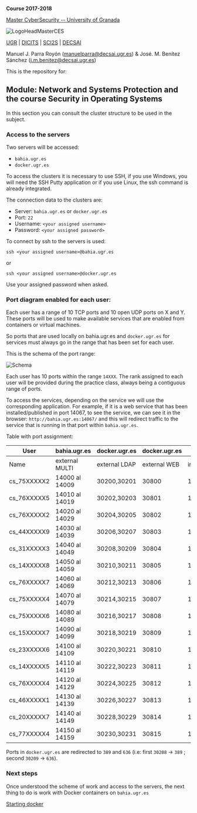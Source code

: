 **Course 2017-2018**

[Master CyberSecurity -- University of Granada](http://ucys.ugr.es/master-propio-en-ciberseguridad/)

![LogoHeadMasterCES](https://sites.google.com/site/manuparra/home/logo_master_ciber.png)


[UGR](http://www.ugr.es) | [DICITS](http://dicits.ugr.es) | [SCI2S](http://sci2s.ugr.es) | [DECSAI](http://decsai.ugr.es)

Manuel J. Parra Royón (manuelparra@decsai.ugr.es) & José. M. Benítez Sánchez (j.m.benitez@decsai.ugr.es)


This is the repository for:

## Module: Network and Systems Protection and the course Security in Operating Systems

In this section you can consult the cluster structure to be used in the subject.

### Access to the servers

Two servers will be accessed:

- ```bahia.ugr.es```
- ```docker.ugr.es```

To access the clusters it is necessary to use SSH, if you use Windows, you will need the SSH Putty application or if you use Linux, the ssh command is already integrated.

The connection data to the clusters are:

- Server: ```bahia.ugr.es```   or    ```docker.ugr.es```
- Port: ```22```
- Username: ```<your assigned username>```
- Password: ```<your assigned password>```


To connect by ssh to the servers is used:

```ssh <your assigned username>@bahia.ugr.es```

or 

```ssh <your assigned username>@docker.ugr.es```

Use your assigned password when asked.


### Port diagram enabled for each user:

Each user has a range of 10 TCP ports and 10 open UDP ports on X and Y. These ports will be used to make available services that are enabled from containers or virtual machines.

So ports that are used locally on bahia.ugr.es and ```docker.ugr.es``` for services must always go in the range that has been set for each user.

This is the schema of the port range:

![Schema](https://github.com/DiCITS/MasterCiberSeguridad/blob/master/extras/images/schema2.png?raw=true)

Each user has 10 ports within the range ```14XXX```. The rank assigned to each user will be provided during the practice class, always being a contiguous range of ports.

To access the services, depending on the service we will use the corresponding application. For example, if it is a web service that has been installed/published in port 14067, to see the service, we can see it in the browser: ```http://bahia.ugr.es:14067/``` and this will redirect traffic to the service that is running in that port within ```bahia.ugr.es```.

Table with port assignment:

| 	User      |  bahia.ugr.es   |   docker.ugr.es | docker.ugr.es | docker.ugr.es  | docker.ugr.es  |
|-------------|-----------------|-----------------|---------------|----------------|----------------|
| 	Name      |  external MULTI |   external LDAP | external WEB  | internal WEB IP| internal WEB IP|
| cs_75XXXXX2 |  14000 al 14009	| 	30200,30201   | 30800         | 192.168.10.161 | 192.168.10.141 |
| cs_76XXXXX5 |  14010 al 14019	| 	30202,30203   | 30801         | 192.168.10.162 | 192.168.10.142 |
| cs_76XXXXX2 |  14020 al 14029	| 	30204,30205   | 30802         | 192.168.10.163 | 192.168.10.143 |
| cs_44XXXXX9 |  14030 al 14039	| 	30206,30207   | 30803         | 192.168.10.165 | 192.168.10.144 |
| cs_31XXXXX3 |  14040 al 14049	| 	30208,30209   | 30804         | 192.168.10.166 | 192.168.10.145 |
| cs_14XXXXX8 |  14050 al 14059	| 	30210,30211   | 30805         | 192.168.10.167 | 192.168.10.146 |
| cs_76XXXXX7 |  14060 al 14069	| 	30212,30213   | 30806         | 192.168.10.168 | 192.168.10.147 |
| cs_75XXXXX4 |  14070 al 14079	| 	30214,30215   | 30807         | 192.168.10.169 | 192.168.10.148 |
| cs_75XXXXX6 |  14080 al 14089	| 	30216,30217   | 30808         | 192.168.10.170 | 192.168.10.149 |
| cs_15XXXXX7 |  14090 al 14099	| 	30218,30219   | 30809         | 192.168.10.171 | 192.168.10.150 |
| cs_23XXXXX6 |  14100 al 14109	| 	30220,30221   | 30810         | 192.168.10.172 | 192.168.10.151 |
| cs_14XXXXX5 |  14110 al 14119	| 	30222,30223   | 30811         | 192.168.10.173 | 192.168.10.152 |
| cs_76XXXXX4 |  14120 al 14129	| 	30224,30225   | 30812         | 192.168.10.174 | 192.168.10.153 |
| cs_46XXXXX1 |  14130 al 14139	| 	30226,30227   | 30813         | 192.168.10.175 | 192.168.10.154 |
| cs_20XXXXX7 |  14140 al 14149	| 	30228,30229   | 30814         | 192.168.10.176 | 192.168.10.155 |
| cs_77XXXXX4 |  14150 al 14159	| 	30230,30231   | 30815         | 192.168.10.177 | 192.168.10.156 |

Ports in ```docker.ugr.es```  are redirected to ```389``` and ```636``` (i.e: first ```30208``` -> ```389``` ; second ```30209``` -> ```636```).


### Next steps

Once understood the scheme of work and access to the servers, the next thing to do is work with Docker containers on ```bahia.ugr.es```

[Starting docker](../Docker/starting_docker.md)



